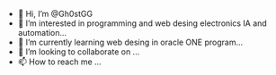 - 👋 Hi, I’m @Gh0stGG
- 👀 I’m interested in programming and web desing electronics IA and automation...
- 🌱 I’m currently learning web desing in oracle ONE program...
- 💞️ I’m looking to collaborate on ...
- 📫 How to reach me ...

<!---
Gh0stGG/Gh0stGG is a ✨ special ✨ repository because its `README.md` (this file) appears on your GitHub profile.
You can click the Preview link to take a look at your changes.
--->
